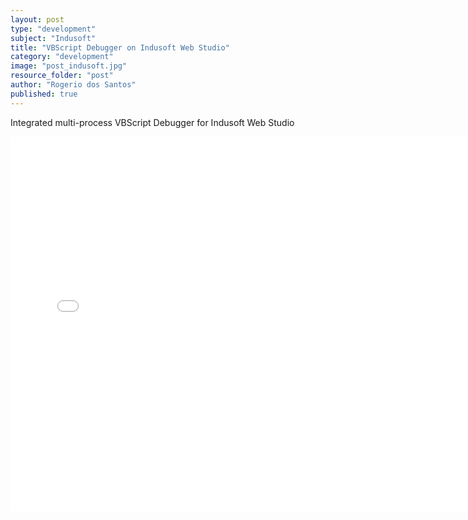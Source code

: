 ```yaml
---
layout: post
type: "development"
subject: "Indusoft"
title: "VBScript Debugger on Indusoft Web Studio"
category: "development"
image: "post_indusoft.jpg"
resource_folder: "post"
author: "Rogerio dos Santos"
published: true
---
```


Integrated multi-process VBScript Debugger for Indusoft Web Studio

<iframe width="750" height="600" src="//www.youtube.com/embed/rdCHJWVQcII" frameborder="0" allowfullscreen></iframe>
